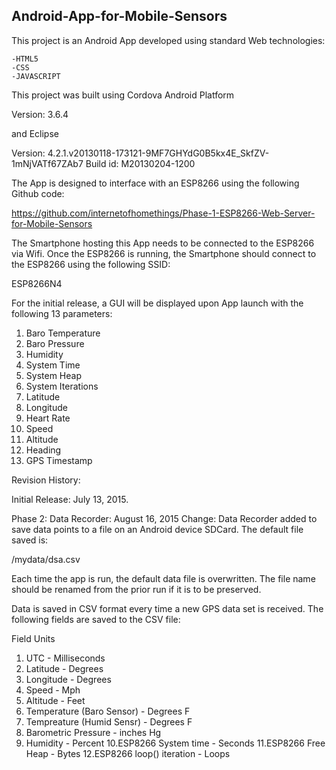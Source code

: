 <h2><strong>Android-App-for-Mobile-Sensors</strong></h2>

This project is an Android App developed using standard Web technologies:

    -HTML5
    -CSS
    -JAVASCRIPT

This project was built using Cordova Android Platform

Version: 3.6.4

and Eclipse

Version: 4.2.1.v20130118-173121-9MF7GHYdG0B5kx4E_SkfZV-1mNjVATf67ZAb7
Build id: M20130204-1200

The App is designed to interface with an ESP8266 using the following Github code:

https://github.com/internetofhomethings/Phase-1-ESP8266-Web-Server-for-Mobile-Sensors

The Smartphone hosting this App needs to be connected to the ESP8266 via Wifi. Once the ESP8266
is running, the Smartphone should connect to the ESP8266 using the following SSID:

ESP8266N4

For the initial release, a GUI will be displayed upon App launch with the following 13 parameters:

1. Baro Temperature
2. Baro Pressure
3. Humidity
4. System Time
5. System Heap
6. System Iterations
7. Latitude
8. Longitude
9. Heart Rate
10. Speed
11. Altitude
12. Heading
13. GPS Timestamp

Revision History:

Initial Release:         July 13, 2015. 

Phase 2: Data Recorder:  August 16, 2015 
Change: Data Recorder added to save data points to a file on an Android device SDCard. The default file saved is:

<SDCARD>/mydata/dsa.csv

Each time the app is run, the default data file is overwritten. The file name should be renamed from the prior
run if it is to be preserved.

Data is saved in CSV format every time a new GPS data set is received. The following fields are saved to the CSV file:

Field                             Units
1. UTC                          - Milliseconds
2. Latitude                     - Degrees
3. Longitude                 - Degrees
4. Speed                     - Mph
5. Altitude                  - Feet
6. Temperature (Baro Sensor) - Degrees F
7. Tempreature (Humid Sensr) - Degrees F
8. Barometric Pressure       - inches Hg
9. Humidity                  - Percent
10.ESP8266 System time       - Seconds
11.ESP8266 Free Heap         - Bytes
12.ESP8266 loop() iteration  - Loops



